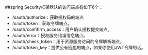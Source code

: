 ##spring Security框架默认的访问端点有如下6个：

* /oauth/authorize：获取授权码的端点
* /oauth/token：获取令牌端点。
* /oauth/confifirm_access：用户确认授权提交端点。
* /oauth/error：授权服务错误信息端点。
* /oauth/check_token：用于资源服务访问的令牌解析端点。
* /oauth/token_key：提供公有密匙的端点，如果你使用JWT令牌的话。